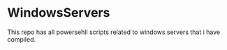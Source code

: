 # WindowsServers

This repo has all powersehll scripts related to windows servers that i have compiled. 
